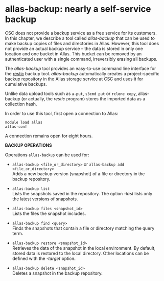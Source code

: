 # allas-backup: nearly a self-service backup

CSC does not provide a backup service as a free service for its customers. In this chapter, we describe a tool called _allas-backup_ that can be used to make backup copies of files and directories in Allas. However, this tool does not 
provide an actual backup service – the data is stored in only one location and one bucket in Allas. This bucket can be
removed by an authenticated user with a single command, irreversibly erasing all backups.  

The _allas-backup_ tool provides an easy-to-use command line interface for the [restic](https://restic.readthedocs.io/) backup tool.
_allas-backup_ automatically creates a project-specific backup repository in the Allas storage service at CSC and uses it for cumulative backups.

Unlike data upload tools such as `a-put`, `s3cmd put` or `rclone copy`, allas-backup (or actually, the _restic_ program) stores the imported data as a collection hash.

In order to use this tool, first open a connection to Allas:
```text
module load allas
allas-conf
```
A connection remains open for eight hours.

**BACKUP OPERATIONS**

Operations `allas-backup` can be used for:

 - `allas-backup <file_or_directory>`  or `allas-backup add <file_or_directory>`   
 	Adds a new backup version (snapshot) of a file or directory in the backup repository.

 - `allas-backup list`   
 	Lists the snapshots saved in the repository. The option _-last_ lists only the latest versions of snapshots.
 
 - `allas-backup files <snapshot_id>`   
 	Lists the files the snapshot includes.

 - `allas-backup find <query>`          
 	Finds the snapshots that contain a file or directory matching the query term.

 - `allas-backup restore <snapshot_id>`  
 	Retrieves the data of the snapshot in the local environment. 
	By default, stored data is restored to the local directory. Other locations can be defined with the _-target_ option.

 - `allas-backup delete <snapshot_id>`  
 	Deletes a snapshot in the backup repository.
